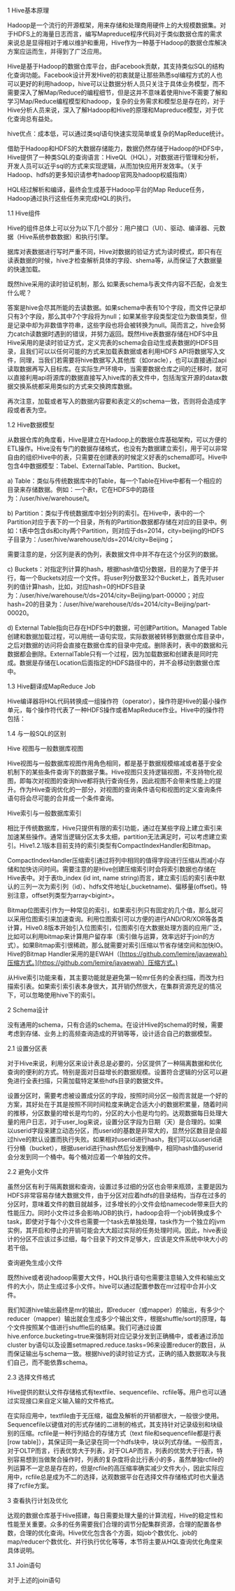 1  Hive基本原理

Hadoop是一个流行的开源框架，用来存储和处理商用硬件上的大规模数据集。对于HDFS上的海量日志而言，编写Mapreduce程序代码对于类似数据仓库的需求来说总是显得相对于难以维护和重用，Hive作为一种基于Hadoop的数据仓库解决方案应运而生，并得到了广泛应用。

Hive是基于Hadoop的数据仓库平台，由Facebook贡献，其支持类似SQL的结构化查询功能。Facebook设计开发Hive的初衷就是让那些熟悉sql编程方式的人也可以更好的利用hadoop，hive可以让数据分析人员只关注于具体业务模型，而不需要深入了解Map/Reduce的编程细节，但是这并不意味着使用hive不需要了解和学习Map/Reduce编程模型和hadoop，复杂的业务需求和模型总是存在的，对于Hive分析人员来说，深入了解Hadoop和Hive的原理和Mapreduce模型，对于优化查询总有益处。

hive优点：成本低，可以通过类sql语句快速实现简单或复杂的MapReduce统计。

借助于Hadoop和HDFS的大数据存储能力，数据仍然存储于Hadoop的HDFS中，Hive提供了一种类SQL的查询语言：HiveQL（HQL），对数据进行管理和分析，开发人员可以近乎sql的方式来实现逻辑，从而加快应用开发效率。（关于Hadoop、hdfs的更多知识请参考hadoop官网及hadoop权威指南）

HQL经过解析和编译，最终会生成基于Hadoop平台的Map Reduce任务，Hadoop通过执行这些任务来完成HQL的执行。

1.1   Hive组件

Hive的组件总体上可以分为以下几个部分：用户接口（UI）、驱动、编译器、元数据（Hive系统参数数据）和执行引擎。

据库对表数据进行写时严重不同，Hive对数据的验证方式为读时模式，即只有在读表数据的时候，hive才检查解析具体的字段、shema等，从而保证了大数据量的快速加载。

既然hive采用的读时验证机制，那么 如果表schema与表文件内容不匹配，会发生什么呢？

答案是hive会尽其所能的去读数据。如果schema中表有10个字段，而文件记录却只有3个字段，那么其中7个字段将为null；如果某些字段类型定位为数值类型，但是记录中却为非数值字符串，这些字段也将会被转换为null。简而言之，hive会努力catch读数据时遇到的错误，并努力返回。既然Hive表数据存储在HDFS中且Hive采用的是读时验证方式，定义完表的schema会自动生成表数据的HDFS目录，且我们可以以任何可能的方式来加载表数据或者利用HDFS API将数据写入文件，同理，当我们若需要将hive数据写入其他库（如oracle），也可以直接通过api读取数据再写入目标库。在实际生产环境中，当需要数据仓库之间的迁移时，就可以直接利用api将源库的数据直接写入hive库的表文件中，包括淘宝开源的datax数据交换系统都采用类似的方式来交换跨库数据。

再次注意，加载或者写入的数据内容要和表定义的schema一致，否则将会造成字段或者表为空。

1.2   Hive数据模型

从数据仓库的角度看，Hive是建立在Hadoop上的数据仓库基础架构，可以方便的ETL操作。Hive没有专门的数据存储格式，也没有为数据建立索引，用于可以非常自由的组织Hive中的表，只需要在创建表的时候定义好表的schema即可。Hive中包含4中数据模型：Tabel、ExternalTable、Partition、Bucket。

a\)         Table：类似与传统数据库中的Table，每一个Table在Hive中都有一个相应的目录来存储数据。例如：一个表t，它在HDFS中的路径为：/user/hive/warehouse/t。

b\)        Partition：类似于传统数据库中划分列的索引。在Hive中，表中的一个Partition对应于表下的一个目录，所有的Partition数据都存储在对应的目录中。例如：t表中包含ds和city两个Partition，则对应于ds=2014，city=beijing的HDFS子目录为：/user/hive/warehouse/t/ds=2014/city=Beijing；

需要注意的是，分区列是表的伪列，表数据文件中并不存在这个分区列的数据。

c\)         Buckets：对指定列计算的hash，根据hash值切分数据，目的是为了便于并行，每一个Buckets对应一个文件。将user列分数至32个Bucket上，首先对user列的值计算hash，比如，对应hash=0的HDFS目录为：/user/hive/warehouse/t/ds=2014/city=Beijing/part-00000；对应hash=20的目录为：/user/hive/warehouse/t/ds=2014/city=Beijing/part-00020。

d\)        External Table指向已存在HDFS中的数据，可创建Partition。Managed Table创建和数据加载过程，可以用统一语句实现，实际数据被转移到数据仓库目录中，之后对数据的访问将会直接在数据仓库的目录中完成。删除表时，表中的数据和元数据都会删除。ExternalTable只有一个过程，因为加载数据和创建表是同时完成。数据是存储在Location后面指定的HDFS路径中的，并不会移动到数据仓库中。

1.3   Hive翻译成MapReduce Job

Hive编译器将HQL代码转换成一组操作符（operator），操作符是Hive的最小操作单元，每个操作符代表了一种HDFS操作或者MapReduce作业。Hive中的操作符包括：

1.4   与一般SQL的区别

Hive 视图与一般数据库视图

Hive视图与一般数据库视图作用角色相同，都是基于数据规模缩减或者基于安全机制下的某些条件查询下的数据子集。Hive视图只支持逻辑视图，不支持物化视图，即每次对视图的查询hive都将执行查询任务，因此视图不会带来性能上的提升。作为Hive查询优化的一部分，对视图的查询条件语句和视图的定义查询条件语句将会尽可能的合并成一个条件查询。

Hive索引与一般数据库索引

相比于传统数据库，Hive只提供有限的索引功能，通过在某些字段上建立索引来加速某些操作。通常当逻辑分区太多太细，partition无法满足时，可以考虑建立索引。Hive1.2.1版本目前支持的索引类型有CompactIndexHandler和Bitmap。

CompactIndexHandler压缩索引通过将列中相同的值得字段进行压缩从而减小存储和加快访问时间。需要注意的是Hive创建压缩索引时会将索引数据也存储在Hive表中。对于表tb\_index \(id int, name string\)而言，建立索引后的索引表中默认的三列一次为索引列（id）、hdfs文件地址\(\_bucketname\)、偏移量\(offset\)。特别注意，offset列类型为array&lt;bigint&gt;。

Bitmap位图索引作为一种常见的索引，如果索引列只有固定的几个值，那么就可以采用位图索引来加速查询。利用位图索引可以方便的进行AND/OR/XOR等各类计算，Hive0.8版本开始引入位图索引，位图索引在大数据处理方面的应用广泛，比如可以利用bitmap来计算用户留存率（索引做与运算，效率远好于join的方式）。如果Bitmap索引很稀疏，那么就需要对索引压缩以节省存储空间和加快IO。Hive的Bitmap Handler采用的是EWAH（[https://github.com/lemire/javaewah）压缩方式。](https://github.com/lemire/javaewah）压缩方式。)

从Hive索引功能来看，其主要功能就是避免第一轮mr任务的全表扫描，而改为扫描索引表。如果索引索引表本身很大，其开销仍然很大，在集群资源充足的情况下，可以忽略使用hive下的索引。

2     Schema设计

没有通用的schema，只有合适的schema。在设计Hive的schema的时候，需要考虑到存储、业务上的高频查询造成的开销等等，设计适合自己的数据模型。

2.1   设置分区表

对于Hive来说，利用分区来设计表总是必要的，分区提供了一种隔离数据和优化查询的便利的方式。特别是面对日益增长的数据规模。设置符合逻辑的分区可以避免进行全表扫描，只需加载特定某些hdfs目录的数据文件。

设置分区时，需要考虑被设置成分区的字段，按照时间分区一般而言就是一个好的方案，其好处在于其是按照不同时间粒度来确定合适大小的数据积累量，随着时间的推移，分区数量的增长是均匀的，分区的大小也是均匀的。达观数据每日处理大量的用户日志，对于user\_log来说，设置分区字段为日期（天）是合理的。如果以userid字段来建立动态分区，而userid的基数是非常大的，显然分区数目是会超过hive的默认设置而执行失败。如果相对userid进行hash，我们可以以userid进行分桶（bucket），根据userid进行hash然后分发到桶中，相同hash值的userid会分发到同一个桶中。每个桶对应着一个单独的文件。

2.2   避免小文件

虽然分区有利于隔离数据和查询，设置过多过细的分区也会带来瓶颈，主要是因为HDFS非常容易存储大数据文件，由于分区对应着hdfs的目录结构，当存在过多的分区时，意味着文件的数目就越多，过多增长的小文件会给namecode带来巨大的性能压力。同时小文件过多会影响JOB的执行，hadoop会将一个job转换成多个task，即使对于每个小文件也需要一个task去单独处理，task作为一个独立的jvm实例，其开启和停止的开销可能会大大超过实际的任务处理时间。因此，hive表设计的分区不应该过多过细，每个目录下的文件足够大，应该是文件系统中块大小的若干倍。

查询避免生成小文件

既然hive或者说hadoop需要大文件，HQL执行语句也需要注意输入文件和输出文件的大小，防止生成过多小文件。hive可以通过配置参数在mr过程中合并小文件。

我们知道hive输出最终是mr的输出，即reducer（或mapper）的输出，有多少个reducer（mapper）输出就会生成多少个输出文件，根据shuffle/sort的原理，每个文件按照某个值进行shuffle后的结果。我们可通过设置hive.enforce.bucketing=true来强制将对应记录分发到正确桶中，或者通过添加cluster by语句以及设置setmapred.reduce.tasks=96来设置reducer的数目，从而保证输出与schema一致。根据hive的读时验证方式，正确的插入数据取决与我们自己，而不能依靠schema。



 



2.3   选择文件格式

Hive提供的默认文件存储格式有textfile、sequencefile、rcfile等。用户也可以通过实现接口来自定义输入输的文件格式。



在实际应用中，textfile由于无压缩，磁盘及解析的开销都很大，一般很少使用。Sequencefile以键值对的形式存储的二进制的格式，其支持针对记录级别和块级别的压缩。rcfile是一种行列结合的存储方式（text file和sequencefile都是行表\[row table\]），其保证同一条记录在同一个hdfs块中，块以列式存储。一般而言，对于OLTP而言，行表优势大于列表，对于OLAP而言，列表的优势大于行表，特别容易想到当做聚合操作时，列表的复杂度将会比行表小的多，虽然单独rcfile的列运算不一定总是存在的，但是rcfile的高压缩率确实减少文件大小，因此实际应用中，rcfile总是成为不二的选择，达观数据平台在选择文件存储格式时也大量选择了rcfile方案。



 



3     查看执行计划及优化

达观的数据仓库基于Hive搭建，每日需要处理大量的计算流程，Hive的稳定性和性能至关重要。众多的任务需要我们合理的调节分配集群资源，合理的配置各参数，合理的优化查询。Hive优化包含各个方面，如job个数优化、job的map/reducer个数优化、并行执行优化等等，本节将主要从HQL查询优化角度来具体说明。



3.1   Join语句

对于上述的join语句



